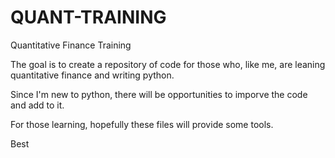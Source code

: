# QUANT-TRAINING
Quantitative Finance Training

The goal is to create a repository of code for those who, like me, are leaning quantitative finance
and writing python.

Since I'm new to python, there will be opportunities to imporve the code and add to it.

For those learning, hopefully these files will provide some tools.

Best
